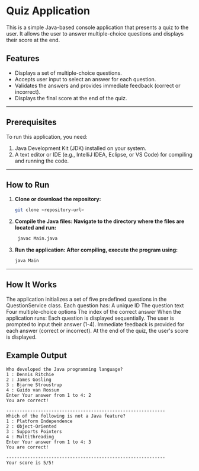 # Quiz Application

This is a simple Java-based console application that presents a quiz to the user. It allows the user to answer multiple-choice questions and displays their score at the end.

## Features

- Displays a set of multiple-choice questions.
- Accepts user input to select an answer for each question.
- Validates the answers and provides immediate feedback (correct or incorrect).
- Displays the final score at the end of the quiz.

---

## Prerequisites

To run this application, you need:

1. Java Development Kit (JDK) installed on your system.
2. A text editor or IDE (e.g., IntelliJ IDEA, Eclipse, or VS Code) for compiling and running the code.

---

## How to Run

1. **Clone or download the repository:**
   ```bash
   git clone <repository-url>

2. **Compile the Java files: Navigate to the directory where the files are located and run:**
   ```bash
    javac Main.java

3. **Run the application: After compiling, execute the program using:**
    ```bash
    java Main

---

## How It Works

The application initializes a set of five predefined questions in the QuestionService class.
Each question has:
A unique ID
The question text
Four multiple-choice options
The index of the correct answer
When the application runs:
Each question is displayed sequentially.
The user is prompted to input their answer (1-4).
Immediate feedback is provided for each answer (correct or incorrect).
At the end of the quiz, the user's score is displayed.

## Example Output
```text
Who developed the Java programming language?
1 : Dennis Ritchie
2 : James Gosling
3 : Bjarne Stroustrup
4 : Guido van Rossum
Enter Your answer from 1 to 4: 2
You are correct!

------------------------------------------------------------
Which of the following is not a Java feature?
1 : Platform Independence
2 : Object-Oriented
3 : Supports Pointers
4 : Multithreading
Enter Your answer from 1 to 4: 3
You are correct!

------------------------------------------------------------
Your score is 5/5!
